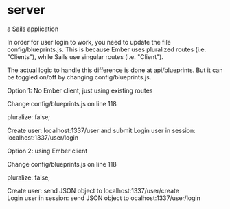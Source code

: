 # server

a [Sails](http://sailsjs.org) application

In order for user login to work, you need to update the file config/blueprints.js. This is because Ember
uses pluralized routes (i.e. "Clients"), while Sails use singular routes (i.e. "Client").

The actual logic to handle this difference is done at api/blueprints. But it can be toggled on/off
by changing config/blueprints.js.

Option 1:  No Ember client, just using existing routes

Change config/blueprints.js on line 118 

pluralize: false;

Create user: localhost:1337/user and submit 
Login user in session: localhost:1337/user/login

Option 2: using Ember client

Change config/blueprints.js on line 118 

pluralize: false;

Create user: send JSON object to localhost:1337/user/create  
Login user in session: send JSON object to ocalhost:1337/user/login